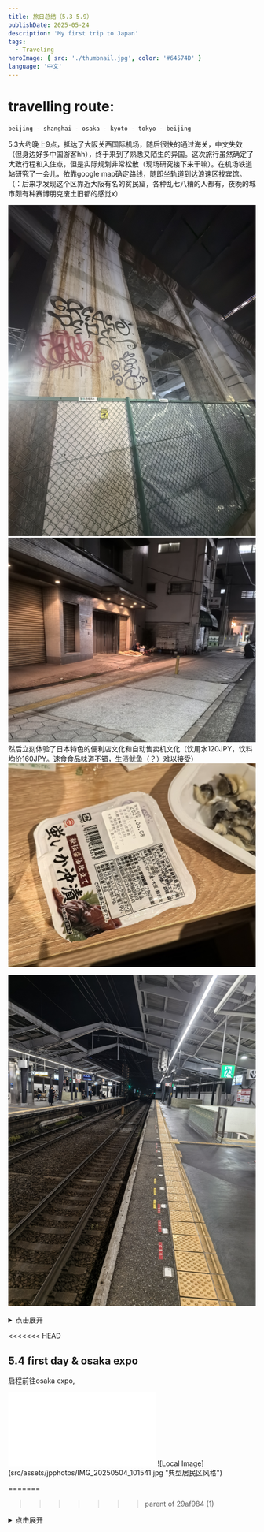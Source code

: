 ```yaml
---
title: 旅日总结（5.3-5.9）
publishDate: 2025-05-24
description: 'My first trip to Japan'
tags:
  - Traveling
heroImage: { src: './thumbnail.jpg', color: '#64574D' }
language: '中文'
---
```

# travelling route: 
    beijing - shanghai - osaka - kyoto - tokyo - beijing

5.3大约晚上9点，抵达了大阪关西国际机场，随后很快的通过海关，中文失效（但身边好多中国游客hh），终于来到了熟悉又陌生的异国。这次旅行虽然确定了大致行程和入住点，但是实际规划非常松散（现场研究接下来干嘛）。在机场铁道站研究了一会儿，依靠google map确定路线，随即坐轨道到达浪速区找宾馆。（：后来才发现这个区靠近大阪有名的贫民窟，各种乱七八糟的人都有，夜晚的城市颇有种赛博朋克废土旧都的感觉x）



![Local Image](src/assets/jpphotos/IMG_20250504_214524.jpg "没别的照片了）")
![Local Image](src/assets/jpphotos/IMG_20250505_233952.jpg "经常可见街宿者")
然后立刻体验了日本特色的便利店文化和自动售卖机文化（饮用水120JPY，饮料均价160JPY。速食食品味道不错，生渍鱿鱼（？）难以接受）
![Local Image](src/assets/jpphotos/IMG_20250504_003613.jpg "生渍鱿鱼")

![Local Image](src/assets/jpphotos/IMG_20250503_232044.jpg "铁道之关西airport")

<details><summary>点击展开</summary>然后晚上还在赶ai引论作业</details>

<<<<<<< HEAD
## 5.4 first day & osaka expo 
启程前往osaka expo,

<iframe src="//player.bilibili.com/player.html?isOutside=true&aid=114562296710729&bvid=BV1j6jbziEHr&cid=30126902874&p=1" scrolling="no" border="0" frameborder="no" framespacing="0" allowfullscreen="true"></iframe>
![Local Image](src/assets/jpphotos/IMG_20250504_101541.jpg "典型居民区风格")

=======
>>>>>>> parent of 29af984 (1)
<details><summary>点击展开</summary>（旅行一定记得多拍照亦或及时记录，否则就只能像这次一样只能对着寥寥无几的照片回忆到底干嘛了): ）</details>


  

